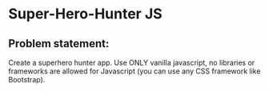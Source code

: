 # Super-Hero-Hunter JS

## Problem statement:

 Create a superhero hunter app. Use ONLY vanilla javascript, no libraries or frameworks are allowed for Javascript (you can use any CSS framework like Bootstrap).
